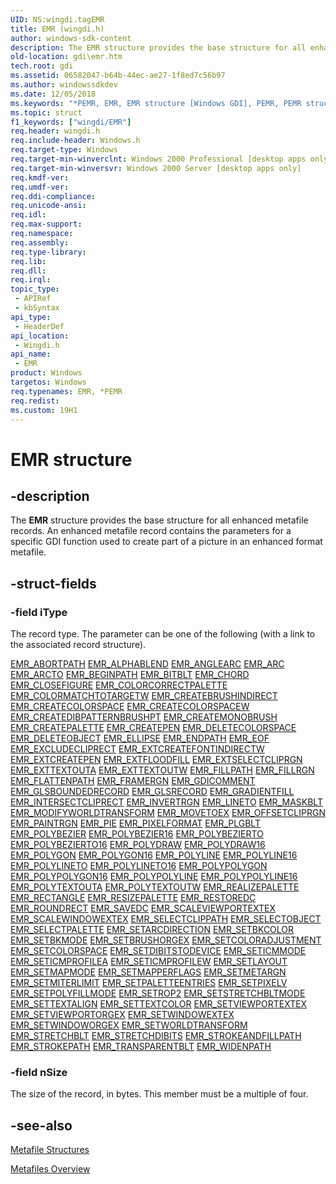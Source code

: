 ```yaml
---
UID: NS:wingdi.tagEMR
title: EMR (wingdi.h)
author: windows-sdk-content
description: The EMR structure provides the base structure for all enhanced metafile records. An enhanced metafile record contains the parameters for a specific GDI function used to create part of a picture in an enhanced format metafile.
old-location: gdi\emr.htm
tech.root: gdi
ms.assetid: 06582047-b64b-44ec-ae27-1f8ed7c56b97
ms.author: windowssdkdev
ms.date: 12/05/2018
ms.keywords: "*PEMR, EMR, EMR structure [Windows GDI], PEMR, PEMR structure pointer [Windows GDI], _win32_EMR_str, gdi.emr, wingdi/EMR, wingdi/PEMR"
ms.topic: struct
f1_keywords: ["wingdi/EMR"]
req.header: wingdi.h
req.include-header: Windows.h
req.target-type: Windows
req.target-min-winverclnt: Windows 2000 Professional [desktop apps only]
req.target-min-winversvr: Windows 2000 Server [desktop apps only]
req.kmdf-ver: 
req.umdf-ver: 
req.ddi-compliance: 
req.unicode-ansi: 
req.idl: 
req.max-support: 
req.namespace: 
req.assembly: 
req.type-library: 
req.lib: 
req.dll: 
req.irql: 
topic_type:
 - APIRef
 - kbSyntax
api_type:
 - HeaderDef
api_location:
 - Wingdi.h
api_name:
 - EMR
product: Windows
targetos: Windows
req.typenames: EMR, *PEMR
req.redist: 
ms.custom: 19H1
---
```


# EMR structure


## -description



The <b>EMR</b> structure provides the base structure for all enhanced metafile records. An enhanced metafile record contains the parameters for a specific GDI function used to create part of a picture in an enhanced format metafile.




## -struct-fields




### -field iType

The record type. The parameter can be one of the following (with a link to the associated record structure).

<a href="https://docs.microsoft.com/windows/desktop/api/wingdi/ns-wingdi-tagabortpath">EMR_ABORTPATH</a>
<a href="https://docs.microsoft.com/windows/desktop/api/wingdi/ns-wingdi-tagemralphablend">EMR_ALPHABLEND</a>
<a href="https://docs.microsoft.com/windows/desktop/api/wingdi/ns-wingdi-tagemranglearc">EMR_ANGLEARC</a>
<a href="https://docs.microsoft.com/windows/desktop/api/wingdi/ns-wingdi-tagemrarc">EMR_ARC</a>
<a href="https://docs.microsoft.com/windows/desktop/api/wingdi/ns-wingdi-tagemrarc">EMR_ARCTO</a>
<a href="https://docs.microsoft.com/windows/desktop/api/wingdi/ns-wingdi-tagabortpath">EMR_BEGINPATH</a>
<a href="https://docs.microsoft.com/windows/desktop/api/wingdi/ns-wingdi-tagemrbitblt">EMR_BITBLT</a>
<a href="https://docs.microsoft.com/windows/desktop/api/wingdi/ns-wingdi-tagemrarc">EMR_CHORD</a>
<a href="https://docs.microsoft.com/windows/desktop/api/wingdi/ns-wingdi-tagabortpath">EMR_CLOSEFIGURE</a>
<a href="https://docs.microsoft.com/windows/desktop/api/wingdi/ns-wingdi-tagcolorcorrectpalette">EMR_COLORCORRECTPALETTE</a>
<a href="https://docs.microsoft.com/windows/desktop/api/wingdi/ns-wingdi-tagcolormatchtotarget">EMR_COLORMATCHTOTARGETW</a>
<a href="https://docs.microsoft.com/windows/desktop/api/wingdi/ns-wingdi-tagemrcreatebrushindirect">EMR_CREATEBRUSHINDIRECT</a>
<a href="https://docs.microsoft.com/windows/desktop/api/wingdi/ns-wingdi-tagemrcreatecolorspace">EMR_CREATECOLORSPACE</a>
<a href="https://docs.microsoft.com/windows/desktop/api/wingdi/ns-wingdi-tagemrcreatecolorspacew">EMR_CREATECOLORSPACEW</a>
<a href="https://docs.microsoft.com/windows/desktop/api/wingdi/ns-wingdi-tagemrcreatedibpatternbrushpt">EMR_CREATEDIBPATTERNBRUSHPT</a>
<a href="https://docs.microsoft.com/windows/desktop/api/wingdi/ns-wingdi-tagemrcreatemonobrush">EMR_CREATEMONOBRUSH</a>
<a href="https://docs.microsoft.com/windows/desktop/api/wingdi/ns-wingdi-tagemrcreatepalette">EMR_CREATEPALETTE</a>
<a href="https://docs.microsoft.com/windows/desktop/api/wingdi/ns-wingdi-tagemrcreatepen">EMR_CREATEPEN</a>
<a href="https://docs.microsoft.com/windows/desktop/api/wingdi/ns-wingdi-tagemrsetcolorspace">EMR_DELETECOLORSPACE</a>
<a href="https://docs.microsoft.com/windows/desktop/api/wingdi/ns-wingdi-tagemrselectobject">EMR_DELETEOBJECT</a>
<a href="https://docs.microsoft.com/windows/desktop/api/wingdi/ns-wingdi-tagemrellipse">EMR_ELLIPSE</a>
<a href="https://docs.microsoft.com/windows/desktop/api/wingdi/ns-wingdi-tagabortpath">EMR_ENDPATH</a>
<a href="https://docs.microsoft.com/windows/desktop/api/wingdi/ns-wingdi-tagemreof">EMR_EOF</a>
<a href="https://docs.microsoft.com/windows/desktop/api/wingdi/ns-wingdi-tagemrexcludecliprect">EMR_EXCLUDECLIPRECT</a>
<a href="https://docs.microsoft.com/windows/desktop/api/wingdi/ns-wingdi-tagemrextcreatefontindirectw">EMR_EXTCREATEFONTINDIRECTW</a>
<a href="https://docs.microsoft.com/windows/desktop/api/wingdi/ns-wingdi-tagemrextcreatepen">EMR_EXTCREATEPEN</a>
<a href="https://docs.microsoft.com/windows/desktop/api/wingdi/ns-wingdi-tagemrextfloodfill">EMR_EXTFLOODFILL</a>
<a href="https://docs.microsoft.com/windows/desktop/api/wingdi/ns-wingdi-tagemrextselectcliprgn">EMR_EXTSELECTCLIPRGN</a>
<a href="https://docs.microsoft.com/windows/desktop/api/wingdi/ns-wingdi-tagemrexttextouta">EMR_EXTTEXTOUTA</a>
<a href="https://docs.microsoft.com/windows/desktop/api/wingdi/ns-wingdi-tagemrexttextouta">EMR_EXTTEXTOUTW</a>
<a href="https://docs.microsoft.com/windows/desktop/api/wingdi/ns-wingdi-tagemrfillpath">EMR_FILLPATH</a>
<a href="https://docs.microsoft.com/windows/desktop/api/wingdi/ns-wingdi-tagemrfillrgn">EMR_FILLRGN</a>
<a href="https://docs.microsoft.com/windows/desktop/api/wingdi/ns-wingdi-tagabortpath">EMR_FLATTENPATH</a>
<a href="https://docs.microsoft.com/windows/desktop/api/wingdi/ns-wingdi-tagemrframergn">EMR_FRAMERGN</a>
<a href="https://docs.microsoft.com/windows/desktop/api/wingdi/ns-wingdi-tagemrgdicomment">EMR_GDICOMMENT</a>
<a href="https://docs.microsoft.com/windows/desktop/api/wingdi/ns-wingdi-tagemrglsboundedrecord">EMR_GLSBOUNDEDRECORD</a>
<a href="https://docs.microsoft.com/windows/desktop/api/wingdi/ns-wingdi-tagemrglsrecord">EMR_GLSRECORD</a>
<a href="https://docs.microsoft.com/windows/desktop/api/wingdi/ns-wingdi-tagemrgradientfill">EMR_GRADIENTFILL</a>
<a href="https://docs.microsoft.com/windows/desktop/api/wingdi/ns-wingdi-tagemrexcludecliprect">EMR_INTERSECTCLIPRECT</a>
<a href="https://docs.microsoft.com/windows/desktop/api/wingdi/ns-wingdi-tagemrinvertrgn">EMR_INVERTRGN</a>
<a href="https://docs.microsoft.com/windows/desktop/api/wingdi/ns-wingdi-tagemrlineto">EMR_LINETO</a>
<a href="https://docs.microsoft.com/windows/desktop/api/wingdi/ns-wingdi-tagemrmaskblt">EMR_MASKBLT</a>
<a href="https://docs.microsoft.com/windows/desktop/api/wingdi/ns-wingdi-tagemrmodifyworldtransform">EMR_MODIFYWORLDTRANSFORM</a>
<a href="https://docs.microsoft.com/windows/desktop/api/wingdi/ns-wingdi-tagemrlineto">EMR_MOVETOEX</a>
<a href="https://docs.microsoft.com/windows/desktop/api/wingdi/ns-wingdi-tagemroffsetcliprgn">EMR_OFFSETCLIPRGN</a>
<a href="https://docs.microsoft.com/windows/desktop/api/wingdi/ns-wingdi-tagemrinvertrgn">EMR_PAINTRGN</a>
<a href="https://docs.microsoft.com/windows/desktop/api/wingdi/ns-wingdi-tagemrarc">EMR_PIE</a>
<a href="https://docs.microsoft.com/windows/desktop/api/wingdi/ns-wingdi-tagemrpixelformat">EMR_PIXELFORMAT</a>
<a href="https://docs.microsoft.com/windows/desktop/api/wingdi/ns-wingdi-tagemrplgblt">EMR_PLGBLT</a>
<a href="https://docs.microsoft.com/windows/desktop/api/wingdi/ns-wingdi-tagemrpolyline">EMR_POLYBEZIER</a>
<a href="https://docs.microsoft.com/windows/desktop/api/wingdi/ns-wingdi-tagemrpolyline16">EMR_POLYBEZIER16</a>
<a href="https://docs.microsoft.com/windows/desktop/api/wingdi/ns-wingdi-tagemrpolyline">EMR_POLYBEZIERTO</a>
<a href="https://docs.microsoft.com/windows/desktop/api/wingdi/ns-wingdi-tagemrpolyline16">EMR_POLYBEZIERTO16</a>
<a href="https://docs.microsoft.com/windows/desktop/api/wingdi/ns-wingdi-tagemrpolydraw">EMR_POLYDRAW</a>
<a href="https://docs.microsoft.com/windows/desktop/api/wingdi/ns-wingdi-tagemrpolydraw16">EMR_POLYDRAW16</a>
<a href="https://docs.microsoft.com/windows/desktop/api/wingdi/ns-wingdi-tagemrpolyline">EMR_POLYGON</a>
<a href="https://docs.microsoft.com/windows/desktop/api/wingdi/ns-wingdi-tagemrpolyline16">EMR_POLYGON16</a>
<a href="https://docs.microsoft.com/windows/desktop/api/wingdi/ns-wingdi-tagemrpolyline">EMR_POLYLINE</a>
<a href="https://docs.microsoft.com/windows/desktop/api/wingdi/ns-wingdi-tagemrpolyline16">EMR_POLYLINE16</a>
<a href="https://docs.microsoft.com/windows/desktop/api/wingdi/ns-wingdi-tagemrpolyline">EMR_POLYLINETO</a>
<a href="https://docs.microsoft.com/windows/desktop/api/wingdi/ns-wingdi-tagemrpolyline16">EMR_POLYLINETO16</a>
<a href="https://docs.microsoft.com/windows/desktop/api/wingdi/ns-wingdi-tagemrpolypolyline">EMR_POLYPOLYGON</a>
<a href="https://docs.microsoft.com/windows/desktop/api/wingdi/ns-wingdi-tagemrpolypolyline16">EMR_POLYPOLYGON16</a>
<a href="https://docs.microsoft.com/windows/desktop/api/wingdi/ns-wingdi-tagemrpolypolyline">EMR_POLYPOLYLINE</a>
<a href="https://docs.microsoft.com/windows/desktop/api/wingdi/ns-wingdi-tagemrpolypolyline16">EMR_POLYPOLYLINE16</a>
<a href="https://docs.microsoft.com/windows/desktop/api/wingdi/ns-wingdi-tagemrpolytextouta">EMR_POLYTEXTOUTA</a>
<a href="https://docs.microsoft.com/windows/desktop/api/wingdi/ns-wingdi-tagemrpolytextouta">EMR_POLYTEXTOUTW</a>
<a href="https://docs.microsoft.com/windows/desktop/api/wingdi/ns-wingdi-tagabortpath">EMR_REALIZEPALETTE</a>
<a href="https://docs.microsoft.com/windows/desktop/api/wingdi/ns-wingdi-tagemrellipse">EMR_RECTANGLE</a>
<a href="https://docs.microsoft.com/windows/desktop/api/wingdi/ns-wingdi-tagemrresizepalette">EMR_RESIZEPALETTE</a>
<a href="https://docs.microsoft.com/windows/desktop/api/wingdi/ns-wingdi-tagemrrestoredc">EMR_RESTOREDC</a>
<a href="https://docs.microsoft.com/windows/desktop/api/wingdi/ns-wingdi-tagemrroundrect">EMR_ROUNDRECT</a>
<a href="https://docs.microsoft.com/windows/desktop/api/wingdi/ns-wingdi-tagabortpath">EMR_SAVEDC</a>
<a href="https://docs.microsoft.com/windows/desktop/api/wingdi/ns-wingdi-tagemrscaleviewportextex">EMR_SCALEVIEWPORTEXTEX</a>
<a href="https://docs.microsoft.com/windows/desktop/api/wingdi/ns-wingdi-tagemrscaleviewportextex">EMR_SCALEWINDOWEXTEX</a>
<a href="https://docs.microsoft.com/windows/desktop/api/wingdi/ns-wingdi-tagemrselectclippath">EMR_SELECTCLIPPATH</a>
<a href="https://docs.microsoft.com/windows/desktop/api/wingdi/ns-wingdi-tagemrselectobject">EMR_SELECTOBJECT</a>
<a href="https://docs.microsoft.com/windows/desktop/api/wingdi/ns-wingdi-tagemrselectpalette">EMR_SELECTPALETTE</a>
<a href="https://docs.microsoft.com/windows/desktop/api/wingdi/ns-wingdi-tagemrsetarcdirection">EMR_SETARCDIRECTION</a>
<a href="https://docs.microsoft.com/windows/desktop/api/wingdi/ns-wingdi-tagemrsettextcolor">EMR_SETBKCOLOR</a>
<a href="https://docs.microsoft.com/windows/desktop/api/wingdi/ns-wingdi-tagemrselectclippath">EMR_SETBKMODE</a>
<a href="https://docs.microsoft.com/windows/desktop/api/wingdi/ns-wingdi-tagemrsetviewportextex">EMR_SETBRUSHORGEX</a>
<a href="https://docs.microsoft.com/windows/desktop/api/wingdi/ns-wingdi-tagemrsetcoloradjustment">EMR_SETCOLORADJUSTMENT</a>
<a href="https://docs.microsoft.com/windows/desktop/api/wingdi/ns-wingdi-tagemrsetcolorspace">EMR_SETCOLORSPACE</a>
<a href="https://docs.microsoft.com/windows/desktop/api/wingdi/ns-wingdi-tagemrsetdibitstodevice">EMR_SETDIBITSTODEVICE</a>
<a href="https://docs.microsoft.com/windows/desktop/api/wingdi/ns-wingdi-tagemrselectclippath">EMR_SETICMMODE</a>
<a href="https://docs.microsoft.com/windows/desktop/api/wingdi/ns-wingdi-tagemrseticmprofile">EMR_SETICMPROFILEA</a>
<a href="https://docs.microsoft.com/windows/desktop/api/wingdi/ns-wingdi-tagemrseticmprofile">EMR_SETICMPROFILEW</a>
<a href="https://docs.microsoft.com/windows/desktop/api/wingdi/ns-wingdi-tagemrselectclippath">EMR_SETLAYOUT</a>
<a href="https://docs.microsoft.com/windows/desktop/api/wingdi/ns-wingdi-tagemrselectclippath">EMR_SETMAPMODE</a>
<a href="https://docs.microsoft.com/windows/desktop/api/wingdi/ns-wingdi-tagemrsetmapperflags">EMR_SETMAPPERFLAGS</a>
<a href="https://docs.microsoft.com/windows/desktop/api/wingdi/ns-wingdi-tagabortpath">EMR_SETMETARGN</a>
<a href="https://docs.microsoft.com/windows/desktop/api/wingdi/ns-wingdi-tagemrsetmiterlimit">EMR_SETMITERLIMIT</a>
<a href="https://docs.microsoft.com/windows/desktop/api/wingdi/ns-wingdi-tagemrsetpaletteentries">EMR_SETPALETTEENTRIES</a>
<a href="https://docs.microsoft.com/windows/desktop/api/wingdi/ns-wingdi-tagemrsetpixelv">EMR_SETPIXELV</a>
<a href="https://docs.microsoft.com/windows/desktop/api/wingdi/ns-wingdi-tagemrselectclippath">EMR_SETPOLYFILLMODE</a>
<a href="https://docs.microsoft.com/windows/desktop/api/wingdi/ns-wingdi-tagemrselectclippath">EMR_SETROP2</a>
<a href="https://docs.microsoft.com/windows/desktop/api/wingdi/ns-wingdi-tagemrselectclippath">EMR_SETSTRETCHBLTMODE</a>
<a href="https://docs.microsoft.com/windows/desktop/api/wingdi/ns-wingdi-tagemrselectclippath">EMR_SETTEXTALIGN</a>
<a href="https://docs.microsoft.com/windows/desktop/api/wingdi/ns-wingdi-tagemrsettextcolor">EMR_SETTEXTCOLOR</a>
<a href="https://docs.microsoft.com/windows/desktop/api/wingdi/ns-wingdi-tagemrsetviewportextex">EMR_SETVIEWPORTEXTEX</a>
<a href="https://docs.microsoft.com/windows/desktop/api/wingdi/ns-wingdi-tagemrsetviewportorgex">EMR_SETVIEWPORTORGEX</a>
<a href="https://docs.microsoft.com/windows/desktop/api/wingdi/ns-wingdi-tagemrsetviewportextex">EMR_SETWINDOWEXTEX</a>
<a href="https://docs.microsoft.com/windows/desktop/api/wingdi/ns-wingdi-tagemrsetviewportextex">EMR_SETWINDOWORGEX</a>
<a href="https://docs.microsoft.com/windows/desktop/api/wingdi/ns-wingdi-tagemrsetworldtransform">EMR_SETWORLDTRANSFORM</a>
<a href="https://docs.microsoft.com/windows/desktop/api/wingdi/ns-wingdi-tagemrstretchblt">EMR_STRETCHBLT</a>
<a href="https://docs.microsoft.com/windows/desktop/api/wingdi/ns-wingdi-tagemrstretchdibits">EMR_STRETCHDIBITS</a>
<a href="https://docs.microsoft.com/windows/desktop/api/wingdi/ns-wingdi-tagemrfillpath">EMR_STROKEANDFILLPATH</a>
<a href="https://docs.microsoft.com/windows/desktop/api/wingdi/ns-wingdi-tagemrfillpath">EMR_STROKEPATH</a>
<a href="https://docs.microsoft.com/windows/desktop/api/wingdi/ns-wingdi-tagemrtransparentblt">EMR_TRANSPARENTBLT</a>
<a href="https://docs.microsoft.com/windows/desktop/api/wingdi/ns-wingdi-tagabortpath">EMR_WIDENPATH</a>

### -field nSize

The size of the record, in bytes. This member must be a multiple of four.


## -see-also




<a href="https://docs.microsoft.com/windows/desktop/gdi/metafile-structures">Metafile Structures</a>



<a href="https://docs.microsoft.com/windows/desktop/gdi/metafiles">Metafiles Overview</a>
 

 

